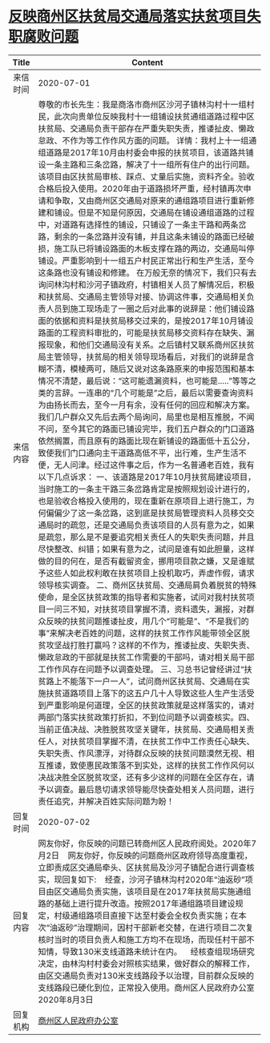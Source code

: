 # <a href="http://www.shangluo.gov.cn/zmhd/ldxxxx.jsp?urltype=leadermail.LeaderMailContentUrl&wbtreeid=1112&leadermailid=6118">反映商州区扶贫局交通局落实扶贫项目失职腐败问题</a>
| Title |                                                                                                                                                                                                                                                                                                                                                                                                                                                                                                                                                                                                                                                                                                                                                                                                                             Content                                                                                                                                                                                                                                                                                                                                                                                                                                                                                                                                                                                                                                                                                                                                                                                                                              |
|:-----:|------------------------------------------------------------------------------------------------------------------------------------------------------------------------------------------------------------------------------------------------------------------------------------------------------------------------------------------------------------------------------------------------------------------------------------------------------------------------------------------------------------------------------------------------------------------------------------------------------------------------------------------------------------------------------------------------------------------------------------------------------------------------------------------------------------------------------------------------------------------------------------------------------------------------------------------------------------------------------------------------------------------------------------------------------------------------------------------------------------------------------------------------------------------------------------------------------------------------------------------------------------------------------------------------------------------------------------------------------------------------------------------------------------------------------------------------------------------------------------------------------------------------------------------------------------------------------------------------------------------------------------------------------------------|
| 来信时间  | 2020-07-01                                                                                                                                                                                                                                                                                                                                                                                                                                                                                                                                                                                                                                                                                                                                                                                                                                                                                                                                                                                                                                                                                                                                                                                                                                                                                                                                                                                                                                                                                                                                                                                                                                                       |
| 来信内容  | 尊敬的市长先生：我是商洛市商州区沙河子镇林沟村十一组村民，此次向贵单位反映我村十一组铺设扶贫通组道路过程中区扶贫局、交通局负责干部存在严重失职失责，推诿扯皮、懒政怠政、不作为等工作作风方面的问题。 详情：我村上十一组通组道路是2017年10月由村委会申报的扶贫项目，该道路共铺设一条主路和三条岔路，解决了十一组所有住户的出行问题。该项目由区扶贫局审核、踩点、丈量后实施，资料齐全。验收合格后投入使用。2020年由于道路损坏严重，经村镇再次申请和争取，又由商州区交通局对原来的通组路项目进行重新修建和铺设。但是不知是何原因，交通局在铺设通组道路的过程中，对道路有选择性的铺设，只铺设了一条主干路和两条岔路，剩余的一条岔路并没有铺，并且这条未铺设的路面已经破损，施工队已将铺设路面的木板支撑在路的两边，交通局叫停铺设。严重影响到十一组五户村民正常出行和生产生活，至今这条路也没有铺设和修建。 在万般无奈的情况下，我们只有去询问林沟村和沙河子镇政府，村镇相关人员了解情况后，积极和扶贫局、交通局主管领导对接、协调这件事，交通局相关负责人员到施工现场走了一圈之后对此事的说辞是：他们铺设路面的依据和资料是扶贫局移交过来的，是按2017年10月铺设路面的工程资料审批的，可能是扶贫局移交资料存在缺失、漏报现象，和他们交通局没有关系。之后镇村又联系商州区扶贫局主管领导，扶贫局的相关领导现场看后，对我们的说辞是含糊不清，模棱两可，随后又说对这条路原来的申报范围和基本情况不清楚，最后说：“这可能遗漏资料，也可能是.....”等等之类的言辞。一连串的“几个可能是”之后，最后以需要查询资料为由扬长而去，至今一月有余，没有任何的回应和解决方案。我们几户群众又先后去两个局询问，局里也是相互推脱，不闻不问，至今其它的路面已铺设完毕，我们五户群众的门口道路依然搁置，而且原有的路面比现在新铺设的路面低十五公分，致使我们门口通向主干道路高低不平，出行难，生产生活不便，无人问津。经过这件事之后，作为一名普通老百姓，我有以下几点诉求： 一、该道路是2017年10月扶贫局建设项目，当时施工的一条主干路三条岔路肯定是按照规划设计进行的，也是验收合格投入使用的，现在重新在原项目上进行施工，为何偏偏少了这一条岔路，这到底是扶贫局管理资料人员移交交通局时的疏忽，还是交通局负责该项目的人员有意为之，如果是疏忽，那么是不是要追究相关责任人的失职失责问题，并且尽快整改、纠错；如果有意为之，试问是谁有如此胆量，这样做的目的何在，是否有截留资金，挪用项目款之嫌，又是谁赋予这些人如此权利敢在扶贫项目上投机取巧，弄虚作假，请求领导核实调查。 二、商州区扶贫局、交通局肩负着脱贫的特殊使命，是全区扶贫政策的指导者和实施者，试问对我村扶贫项目一问三不知，对扶贫项目掌握不清，资料遗失，漏报，对群众反映的扶贫问题推诿扯皮，用几个“可能是”、“不是我们的事”来解决老百姓的问题，这样的扶贫工作作风能带领全区脱贫攻坚战打胜打赢吗？这样的不作为，推诿扯皮、失职失责、懒政怠政的干部就是扶贫工作需要的干部吗，请对相关局干部工作作风存在问题予以调查处理。 三、习总书记曾经讲过“扶贫路上不能落下一户一人”，试问商州区扶贫局、交通局在实施扶贫道路项目上落下的这五户几十人导致这些人生产生活受到严重影响是何道理，全区的扶贫政策就是这样落实的，请对两部门落实扶贫政策打折扣，不到位问题予以调查核实。四、当前正值决战、决胜脱贫攻坚关键年，扶贫局、交通局相关责任人，对扶贫项目掌握不清，在扶贫工作中工作责任心缺失、失职失责、作风漂浮，对待群众反映的扶贫问题漠然无视、相互推诿，致使惠民政策落不到实处，这样的扶贫工作作风何以决战决胜全区脱贫攻坚，还有多少这样的问题在全区存在，请予以调查。最后恳切请求领导能尽快查处相关人员问题，进行责任追究，并解决百姓实际问题为盼！ |
| 回复时间  | 2020-07-02                                                                                                                                                                                                                                                                                                                                                                                                                                                                                                                                                                                                                                                                                                                                                                                                                                                                                                                                                                                                                                                                                                                                                                                                                                                                                                                                                                                                                                                                                                                                                                                                                                                       |
| 回复内容  | 网友你好，你反映的问题已转商州区人民政府阅处。2020年7月2日    网友你好，你反映的问题商州区政府领导高度重视，立即责成区交通局牵头、区扶贫局及沙河子镇配合进行调查核实，现回复如下:    经查，沙河子镇林沟村2020年“油返砂”项目由区交通局负责实施，该项目是在2017年扶贫局实施通组路的基础上进行提升改造。按照2017年通组路项目建设规定，村级通组路项目直接下达至村委会全权负责实施；在本次“油返砂”治理期间，因村干部新老交替，在进行项目二次复核时当时的项目负责人和施工方均不在现场，而现任村干部不知情，导致130米支线道路未统计在内。    经核查组现场研究决定，由林沟村村委会对照核实结果，做好群众的解释工作，由区交通局负责对130米支线路段予以治理，目前群众反映的支线路段已硬化到位，正常投入使用。商州区人民政府办公室2020年8月3日                                                                                                                                                                                                                                                                                                                                                                                                                                                                                                                                                                                                                                                                                                                                                                                                                                                                                                                                                                                                                                                                                                                                                                                                                                                                        |
| 回复机构  | <a href="../../categories/agencies/商州区人民政府办公室.md">商州区人民政府办公室</a>                                                                                                                                                                                                                                                                                                                                                                                                                                                                                                                                                                                                                                                                                                                                                                                                                                                                                                                                                                                                                                                                                                                                                                                                                                                                                                                                                                                                                                                                                                                                                                                                   |